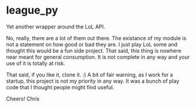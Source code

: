 # league_py
Yet another wrapper around the LoL API.

No, really, there are a lot of them out there. The existance of my module is not a statement on how good or bad they are. I just play LoL some and thought this would be a fun side project. That said, this thing is nowhere near meant for general consumption. It is not complete in any way and your use of it is totally at risk.

That said, if you like it, clone it. :)  A bit of fair warning, as I work for a startup, this project is not my priority in any way. It was a bunch of play code that I thought people might find useful.

Cheers!
Chris
